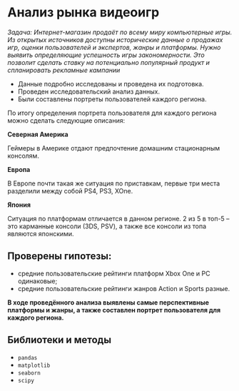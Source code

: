# Анализ рынка видеоигр

*Задача: Интернет-магазин продаёт по всему миру компьютерные игры. Из открытых источников доступны исторические данные о продажах игр, оценки пользователей и экспертов, жанры и платформы. Нужно выявить определяющие успешность игры закономерности. Это позволит сделать ставку на потенциально популярный продукт и спланировать рекламные кампании*

* Данные подробно исследованы и проведена их подготовка.
* Проведен исследовательский анализ данных.
* Были составлены портреты пользователей каждого региона.

По итогу определения портрета пользователя для каждого региона можно сделать следующие описания:<br>  

**Северная Америка**  

Геймеры в Америке отдают предпочтение домашним стационарным консолям.  

**Европа**  

В Европе почти такая же ситуация по приставкам, первые три места разделили между собой PS4, PS3, XOne.  

**Япония**  
  
Ситуация по платформам отличается в данном регионе. 2 из 5 в топ-5 – это карманные консоли (3DS, PSV), а также все консоли из топа являются японскими.

## Проверены гипотезы: 
- средние пользовательские рейтинги платформ Xbox One и PC одинаковые;  
- средние пользовательские рейтинги жанров Action и Sports разные. 

**В ходе проведённого анализа выявлены самые перспективные платформы и жанры, а также составлен портрет пользователя для каждого региона.**

## Библиотеки и методы
* `pandas`
* `matplotlib`
* `seaborn`
* `scipy`